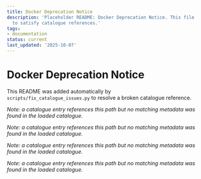 ```yaml
---
title: Docker Deprecation Notice
description: 'Placeholder README: Docker Deprecation Notice. This file was auto-generated
  to satisfy catalogue references.'
tags:
- documentation
status: current
last_updated: '2025-10-07'
---
```


# Docker Deprecation Notice

This README was added automatically by `scripts/fix_catalogue_issues.py` to resolve a broken catalogue reference.

*Note: a catalogue entry references this path but no matching metadata was found in the loaded catalogue.*

*Note: a catalogue entry references this path but no matching metadata was found in the loaded catalogue.*

*Note: a catalogue entry references this path but no matching metadata was found in the loaded catalogue.*

*Note: a catalogue entry references this path but no matching metadata was found in the loaded catalogue.*
